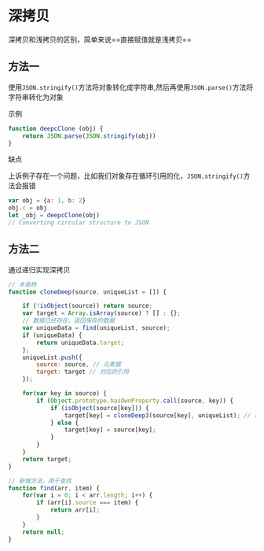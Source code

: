 # 深拷贝

深拷贝和浅拷贝的区别，简单来说==直接赋值就是浅拷贝==

## 方法一

使用`JSON.stringify()`方法将对象转化成字符串,然后再使用`JSON.parse()`方法将字符串转化为对象

示例

```javascript
function deepcClone (obj) {
    return JSON.parse(JSON.stringify(obj))
}
```

缺点

上诉例子存在一个问题，比如我们对象存在循环引用的化，`JSON.stringify()`方法会报错

```javascript
var obj = {a: 1, b: 2}
obj.c = obj
let _obj = deepcClone(obj)
// Converting circular structure to JSON
```

## 方法二

通过递归实现深拷贝

```javascript
// 木易杨
function cloneDeep(source, uniqueList = []) {

    if (!isObject(source)) return source;
    var target = Array.isArray(source) ? [] : {};
    // 数据已经存在，返回保存的数据
    var uniqueData = find(uniqueList, source);
    if (uniqueData) {
        return uniqueData.target;
    };
    uniqueList.push({
        source: source, // 元素据
        target: target // 对应的引用
    });

    for(var key in source) {
        if (Object.prototype.hasOwnProperty.call(source, key)) {
            if (isObject(source[key])) {
                target[key] = cloneDeep3(source[key], uniqueList); // 新增代码，传入数组
            } else {
                target[key] = source[key];
            }
        }
    }
    return target;
}

// 新增方法，用于查找
function find(arr, item) {
    for(var i = 0; i < arr.length; i++) {
        if (arr[i].source === item) {
            return arr[i];
        }
    }
    return null;
}
```